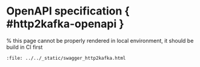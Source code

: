 # OpenAPI specification { #http2kafka-openapi }

% this page cannot be properly rendered in local environment, it should be build in CI first

```{raw} html
:file: ../../_static/swagger_http2kafka.html
```
